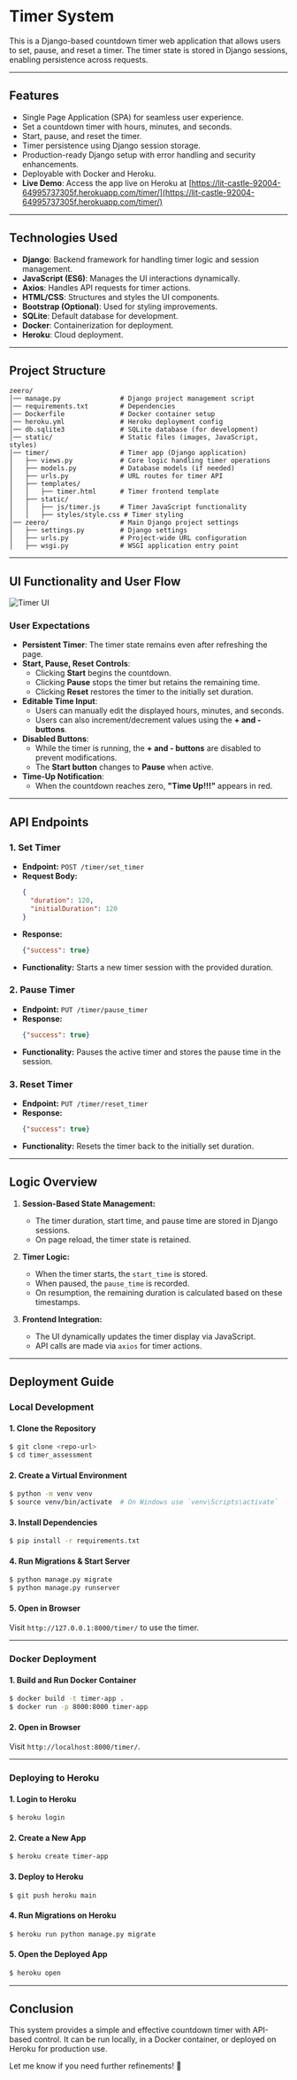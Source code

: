 # Timer System

This is a Django-based countdown timer web application that allows users to set, pause, and reset a timer. The timer state is stored in Django sessions, enabling persistence across requests.

---

## Features
- Single Page Application (SPA) for seamless user experience.
- Set a countdown timer with hours, minutes, and seconds.
- Start, pause, and reset the timer.
- Timer persistence using Django session storage.
- Production-ready Django setup with error handling and security enhancements.
- Deployable with Docker and Heroku.
- **Live Demo**: Access the app live on Heroku at [https://lit-castle-92004-64995737305f.herokuapp.com/timer/](https://lit-castle-92004-64995737305f.herokuapp.com/timer/)

---

## Technologies Used
- **Django**: Backend framework for handling timer logic and session management.
- **JavaScript (ES6)**: Manages the UI interactions dynamically.
- **Axios**: Handles API requests for timer actions.
- **HTML/CSS**: Structures and styles the UI components.
- **Bootstrap (Optional)**: Used for styling improvements.
- **SQLite**: Default database for development.
- **Docker**: Containerization for deployment.
- **Heroku**: Cloud deployment.

---

## Project Structure

```
zeero/
│── manage.py               # Django project management script
│── requirements.txt        # Dependencies
│── Dockerfile              # Docker container setup
│── heroku.yml              # Heroku deployment config
│── db.sqlite3              # SQLite database (for development)
│── static/                 # Static files (images, JavaScript, styles)
│── timer/                  # Timer app (Django application)
│   ├── views.py            # Core logic handling timer operations
│   ├── models.py           # Database models (if needed)
│   ├── urls.py             # URL routes for timer API
│   ├── templates/
│   │   ├── timer.html      # Timer frontend template
│   ├── static/
│   │   ├── js/timer.js     # Timer JavaScript functionality
│   │   ├── styles/style.css # Timer styling
│── zeero/                  # Main Django project settings
│   ├── settings.py         # Django settings
│   ├── urls.py             # Project-wide URL configuration
│   ├── wsgi.py             # WSGI application entry point
```

---

## UI Functionality and User Flow

![Timer UI](static/imgs/timer_ui.png)

### **User Expectations**
- **Persistent Timer**: The timer state remains even after refreshing the page.
- **Start, Pause, Reset Controls**:
  - Clicking **Start** begins the countdown.
  - Clicking **Pause** stops the timer but retains the remaining time.
  - Clicking **Reset** restores the timer to the initially set duration.
- **Editable Time Input**:
  - Users can manually edit the displayed hours, minutes, and seconds.
  - Users can also increment/decrement values using the **+ and - buttons**.
- **Disabled Buttons**:
  - While the timer is running, the **+ and - buttons** are disabled to prevent modifications.
  - The **Start button** changes to **Pause** when active.
- **Time-Up Notification**:
  - When the countdown reaches zero, **"Time Up!!!"** appears in red.

---

## API Endpoints

### 1. **Set Timer**
- **Endpoint:** `POST /timer/set_timer`
- **Request Body:**
  ```json
  {
    "duration": 120, 
    "initialDuration": 120
  }
  ```
- **Response:**
  ```json
  {"success": true}
  ```
- **Functionality:** Starts a new timer session with the provided duration.

### 2. **Pause Timer**
- **Endpoint:** `PUT /timer/pause_timer`
- **Response:**
  ```json
  {"success": true}
  ```
- **Functionality:** Pauses the active timer and stores the pause time in the session.

### 3. **Reset Timer**
- **Endpoint:** `PUT /timer/reset_timer`
- **Response:**
  ```json
  {"success": true}
  ```
- **Functionality:** Resets the timer back to the initially set duration.

---

## Logic Overview

1. **Session-Based State Management:**
   - The timer duration, start time, and pause time are stored in Django sessions.
   - On page reload, the timer state is retained.

2. **Timer Logic:**
   - When the timer starts, the `start_time` is stored.
   - When paused, the `pause_time` is recorded.
   - On resumption, the remaining duration is calculated based on these timestamps.

3. **Frontend Integration:**
   - The UI dynamically updates the timer display via JavaScript.
   - API calls are made via `axios` for timer actions.

---

## Deployment Guide

### **Local Development**
#### **1. Clone the Repository**
```sh
$ git clone <repo-url>
$ cd timer_assessment
```

#### **2. Create a Virtual Environment**
```sh
$ python -m venv venv
$ source venv/bin/activate  # On Windows use `venv\Scripts\activate`
```

#### **3. Install Dependencies**
```sh
$ pip install -r requirements.txt
```

#### **4. Run Migrations & Start Server**
```sh
$ python manage.py migrate
$ python manage.py runserver
```

#### **5. Open in Browser**
Visit `http://127.0.0.1:8000/timer/` to use the timer.

---

### **Docker Deployment**
#### **1. Build and Run Docker Container**
```sh
$ docker build -t timer-app .
$ docker run -p 8000:8000 timer-app
```

#### **2. Open in Browser**
Visit `http://localhost:8000/timer/`.

---

### **Deploying to Heroku**
#### **1. Login to Heroku**
```sh
$ heroku login
```

#### **2. Create a New App**
```sh
$ heroku create timer-app
```

#### **3. Deploy to Heroku**
```sh
$ git push heroku main
```

#### **4. Run Migrations on Heroku**
```sh
$ heroku run python manage.py migrate
```

#### **5. Open the Deployed App**
```sh
$ heroku open
```

---

## Conclusion
This system provides a simple and effective countdown timer with API-based control. It can be run locally, in a Docker container, or deployed on Heroku for production use.

Let me know if you need further refinements! 🚀

